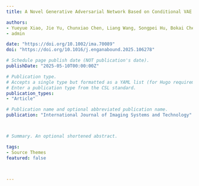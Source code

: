 ```yaml
---
title: A Novel Generative Adversarial Network Based on Conditional VAE for EIT Reconstruction of Lung Diseases

authors:
- Yueyue Xiao, Jie Yu, Chunxiao Chen, Liang Wang, Songpei Hu, Bokai Chen
- admin

date: "https://doi.org/10.1002/ima.70089"
doi: "https://doi.org/10.1016/j.enganabound.2025.106278"

# Schedule page publish date (NOT publication's date).
publishDate: "2025-05-10T00:00:00Z"

# Publication type.
# Accepts a single type but formatted as a YAML list (for Hugo requirements).
# Enter a publication type from the CSL standard.
publication_types:
- "Article"

# Publication name and optional abbreviated publication name.
publication: "International Journal of Imaging Systems and Technology"



# Summary. An optional shortened abstract.

tags:
- Source Themes
featured: false



---
```



